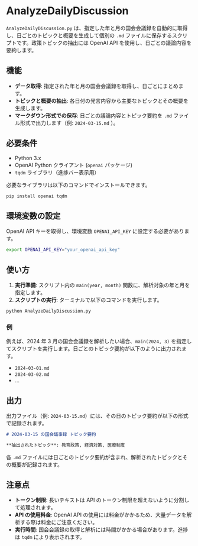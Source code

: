 # AnalyzeDailyDiscussion

`AnalyzeDailyDiscussion.py` は、指定した年と月の国会会議録を自動的に取得し、日ごとのトピックと概要を生成して個別の `.md` ファイルに保存するスクリプトです。政策トピックの抽出には OpenAI API を使用し、日ごとの議論内容を要約します。

## 機能

- **データ取得**: 指定された年と月の国会会議録を取得し、日ごとにまとめます。
- **トピックと概要の抽出**: 各日付の発言内容から主要なトピックとその概要を生成します。
- **マークダウン形式での保存**: 日ごとの議論内容とトピック要約を `.md` ファイル形式で出力します（例: `2024-03-15.md` ）。

## 必要条件

- Python 3.x
- OpenAI Python クライアント (`openai` パッケージ)
- `tqdm` ライブラリ（進捗バー表示用）

必要なライブラリは以下のコマンドでインストールできます。

```bash
pip install openai tqdm
```

## 環境変数の設定

OpenAI API キーを取得し、環境変数 `OPENAI_API_KEY` に設定する必要があります。

```bash
export OPENAI_API_KEY="your_openai_api_key"
```

## 使い方

1. **実行準備**: スクリプト内の `main(year, month)` 関数に、解析対象の年と月を指定します。
2. **スクリプトの実行**: ターミナルで以下のコマンドを実行します。

```bash
python AnalyzeDailyDiscussion.py
```

### 例

例えば、2024 年 3 月の国会会議録を解析したい場合、`main(2024, 3)` を指定してスクリプトを実行します。日ごとのトピック要約が以下のように出力されます。

- `2024-03-01.md`
- `2024-03-02.md`
- ...

## 出力

出力ファイル（例: `2024-03-15.md`）には、その日のトピック要約が以下の形式で記録されます。

```markdown
# 2024-03-15 の国会議事録 トピック要約

**抽出されたトピック**: 教育政策, 経済対策, 医療制度
```

各 `.md` ファイルには日ごとのトピック要約が含まれ、解析されたトピックとその概要が記録されます。

## 注意点

- **トークン制限**: 長いテキストは API のトークン制限を超えないように分割して処理されます。
- **API の使用料金**: OpenAI API の使用には料金がかかるため、大量データを解析する際は料金にご注意ください。
- **実行時間**: 国会会議録の取得と解析には時間がかかる場合があります。進捗は `tqdm` により表示されます。
